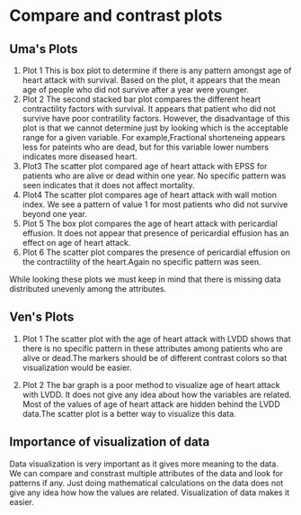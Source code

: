 # Compare and contrast plots

## Uma's Plots

1. Plot 1
This is box plot to determine if there is any pattern amongst age of heart attack with survival. Based on the plot, it appears that the mean age of people who did not survive after a year were younger.
2. Plot 2
The second stacked bar plot compares the different heart contractility factors with survival. It appears that patient who did not survive have poor contratility factors. However, the disadvantage of this plot is that we cannot determine just by looking which is the acceptable range for a given variable. For example,Fractional shorteneing appears less for pateints who are dead, but for this variable lower numbers indicates more diseased heart.
3. Plot3
The scatter plot compared age of heart attack with EPSS for patients who are alive or dead within one year. No specific pattern was seen indicates that it does not affect mortality.
4. Plot4
The scatter plot compares age of heart attack with wall motion index. We see a pattern of value 1 for most patients who did not survive beyond one year.
5. Plot 5
The box plot compares the age of heart attack with pericardial effusion. It does not appear that presence of pericardial effusion has an effect on age of heart attack.
6. Plot 6
The scatter plot compares the presence of pericardial effusion on the contractility of the heart.Again no specific pattern was seen.

While looking these plots we must keep in mind that there is missing data distributed unevenly among the attributes.

## Ven's Plots

1. Plot 1
The scatter plot with the age of heart attack with LVDD shows that there is no specific pattern in these attributes among patients who are alive or dead.The markers should be of different contrast colors so that visualization would be easier.

2. Plot 2
The bar graph is a poor method to visualize age of heart attack with LVDD. It does not give any idea about how the variables are related. Most of the values of age of heart attack are hidden behind the LVDD data.The scatter plot is a better way to visualize this data.

## Importance of visualization of data 
Data visualization is very important as it gives more meaning to the data. We can compare and constrast multiple attributes of the data and look for patterns if any. Just doing mathematical calculations on the data does not give any idea how how the values are related. Visualization of data makes it easier.


